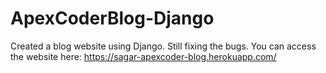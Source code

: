 # ApexCoderBlog-Django
Created a blog website using Django.
Still fixing the bugs.
You can access the website here: https://sagar-apexcoder-blog.herokuapp.com/

